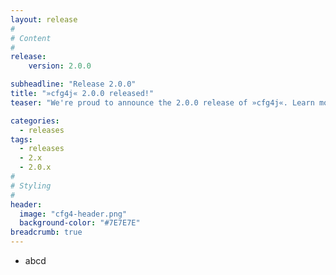 ```yaml
---
layout: release
#
# Content
#
release:
    version: 2.0.0

subheadline: "Release 2.0.0"
title: "»cfg4j« 2.0.0 released!"
teaser: "We're proud to announce the 2.0.0 release of »cfg4j«. Learn more about new features in this article."

categories:
  - releases
tags:
  - releases
  - 2.x
  - 2.0.x
#
# Styling
#
header:
  image: "cfg4-header.png"
  background-color: "#7E7E7E"
breadcrumb: true
---
```


* abcd